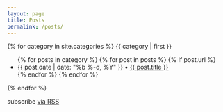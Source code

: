 ```yaml
---
layout: page
title: Posts
permalink: /posts/
---
```


{% for category in site.categories %}
  <span class="post-page-header">{{ category | first }}</span>
  <ul class="post-page-list">
  {% for posts in category %}
    {% for post in posts %}
      {% if post.url %}
      <li>
        <span class="post-page-meta">{{ post.date | date: "%b %-d, %Y"  }} • </span><a class="post-page-link" href="{{ post.url | prepend: site.baseurl }}">{{ post.title }}</a>
      </li>
    {% endfor %}
  {% endfor %}
  </ul>
{% endfor %}
<p class="rss-subscribe">subscribe <a href="{{ "/feed.xml" | prepend: site.baseurl }}">via RSS</a></p>